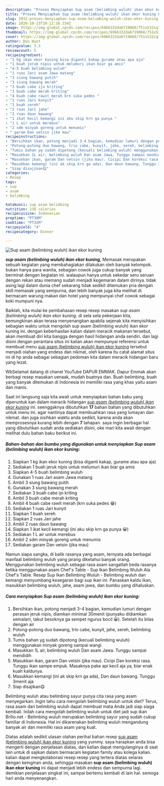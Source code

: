 ```yaml
---
description: "Proses Menyiapkan Sup asam (belimbing wuluh) ikan ekor kuning Lezat"
title: "Proses Menyiapkan Sup asam (belimbing wuluh) ikan ekor kuning Lezat"
slug: 2032-proses-menyiapkan-sup-asam-belimbing-wuluh-ikan-ekor-kuning-lezat
date: 2020-10-23T10:12:16.334Z
image: https://img-global.cpcdn.com/recipes/6966332da6719068/751x532cq70/sup-asam-belimbing-wuluh-ikan-ekor-kuning-foto-resep-utama.jpg
thumbnail: https://img-global.cpcdn.com/recipes/6966332da6719068/751x532cq70/sup-asam-belimbing-wuluh-ikan-ekor-kuning-foto-resep-utama.jpg
cover: https://img-global.cpcdn.com/recipes/6966332da6719068/751x532cq70/sup-asam-belimbing-wuluh-ikan-ekor-kuning-foto-resep-utama.jpg
author: Don Hunt
ratingvalue: 3.3
reviewcount: 5
recipeingredient:
- "1 kg ikan ekor kuning bisa diganti kakap gurame atau apa aja"
- "1 buah jeruk nipis untuk melumuri ikan biar ga amis"
- "4-5 buah belimbing wuluh"
- "1 ruas Jari asam Jawa matang"
- "3 siung bawang putih"
- "3 siung bawang merah"
- "3 buah cabe ijo kriting"
- "3 buah cabe merah kriting"
- "4 buah cabe rawit merah krn suka pedes "
- "1 ruas Jari kunyit"
- "1 buah sereh"
- "2 ruas Jari jahe"
- "2 ruas daun bawang"
- "1 ikat kecil kemangi ini aku skip krn ga punya "
- "1 L air untuk merebus"
- "2 sdm minyak goreng untuk menumis"
- " garam Dan vetsin jika mau"
recipeinstructions:
- "Bersihkan ikan, potong menjadi 3-4 bagian, kemudian lumuri dengan perasan jeruk nipis, diamkan minimal 30menit (punyaku didiamkan semalam, takut besoknya ga sempet ngurus bocil 😀). Setelah itu bilas dengan air"
- "Potong-potong duo bawang, trio cabe, kunyit, jahe, sereh, belimbing wuluh"
- "Tumis bahan yg sudah dipotong (kecuali belimbing wuluh) menggunakan minyak goreng sampai wangi"
- "Masukkan 1L air, belimbing wuluh Dan asam Jawa. Tunggu sampai mendidih"
- "Masukkan ikan, garam Dan vetsin (jika mau). Cicipi Dan koreksi rasa. Tunggu ikan sampe empuk. Masaknya pake api kecil aja ya, biar enak kuah kaldunya."
- "Masukkan kemangi (ini ak skip krn ga ada), Dan daun bawang. Tunggu 3menit aja"
- "Siap disajikan😋"
categories:
- Resep
tags:
- sup
- asam
- belimbing

katakunci: sup asam belimbing 
nutrition: 238 calories
recipecuisine: Indonesian
preptime: "PT30M"
cooktime: "PT32M"
recipeyield: "4"
recipecategory: Dinner

---
```



![Sup asam (belimbing wuluh) ikan ekor kuning](https://img-global.cpcdn.com/recipes/6966332da6719068/751x532cq70/sup-asam-belimbing-wuluh-ikan-ekor-kuning-foto-resep-utama.jpg)

<b><i>sup asam (belimbing wuluh) ikan ekor kuning</i></b>, Memasak merupakan sebuah kegiatan yang membahagiakan dilakukan oleh banyak kelompok. bukan hanya para wanita, sebagian cowok juga cukup banyak yang berminat dengan kegiatan ini. walaupun hanya untuk sekedar seru seruan dengan rekan atau memang sudah menjadi kegemaran dalam dirinya. tidak asing lagi dalam dunia chef sekarang tidak sedikit ditemukan pria dengan skill memasak yang sempurna, dan lebih banyak juga kita melihat di bermacam warung makan dan hotel yang mempunyai chef cowok sebagai koki mumpuni nya.

Baiklah, kita mulai ke pembahasan resep resep masakan <i>sup asam (belimbing wuluh) ikan ekor kuning</i>. di sela sela pekerjaan kita, kemungkinan akan terasa menyenangkan apabila sejenak kita menyisihkan sebagian waktu untuk mengolah sup asam (belimbing wuluh) ikan ekor kuning ini. dengan keberhasilan kalian dalam meracik makanan tersebut, akan membuat diri kita bangga dengan hasil hidangan anda sendiri. dan lagi disini dengan perantara situs ini kalian akan mempunyai referensi untuk membuat menu <u>sup asam (belimbing wuluh) ikan ekor kuning</u> tersebut menjadi olahan yang endess dan nikmat, oleh karena itu catat alamat situs ini di hp anda sebagai sebagian pedoman kita dalam meracik hidangan baru yang lezat.

WbSelamat datang di chanel YouTube DAPUR EMMAK. Dapur Emmak akan berbagi resep masakan uenaak, mudah buatnya dan. Buah belimbing, buah yang banyak ditemukan di Indonesia ini memiliki rasa yang khas yaitu asam dan manis.


Saat ini langsung saja kita awali untuk menyiapkan bahan baku yang diperuntuk kan dalam meracik hidangan <u><i>sup asam (belimbing wuluh) ikan ekor kuning</i></u> ini. seenggaknya dibutuhkan <b>17</b> bahan bahan yang dibutuhkan untuk menu ini. agar nantinya dapat membuahkan rasa yang lumayan dan nikmat. dan juga sisihkan waktu anda sedikit, karena anda akan memprosesnya kurang lebih dengan <b>7</b> tahapan. saya ingin berbagai hal yang dibutuhkan sudah anda sediakan disini, oke mari kita awali dengan melihat dulu bahan baku berikut ini.

<!--inarticleads1-->

##### Bahan-bahan dan bumbu yang digunakan untuk menyiapkan Sup asam (belimbing wuluh) ikan ekor kuning:

1. Siapkan 1 kg ikan ekor kuning (bisa diganti kakap, gurame atau apa aja)
1. Sediakan 1 buah jeruk nipis untuk melumuri ikan biar ga amis
1. Siapkan 4-5 buah belimbing wuluh
1. Gunakan 1 ruas Jari asam Jawa matang
1. Ambil 3 siung bawang putih
1. Gunakan 3 siung bawang merah
1. Sediakan 3 buah cabe ijo kriting
1. Ambil 3 buah cabe merah kriting
1. Ambil 4 buah cabe rawit merah (krn suka pedes 😁)
1. Sediakan 1 ruas Jari kunyit
1. Siapkan 1 buah sereh
1. Siapkan 2 ruas Jari jahe
1. Ambil 2 ruas daun bawang
1. Siapkan 1 ikat kecil kemangi (ini aku skip krn ga punya 😀)
1. Sediakan 1 L air untuk merebus
1. Ambil 2 sdm minyak goreng untuk menumis
1. Sediakan  garam Dan vetsin (jika mau)


Namun siapa sangka, di balik rasanya yang asam, ternyata ada berbagai manfaat belimbing wuluh yang jarang diketahui banyak orang. Menggunakan belimbing wuluh sebagai rasa asam sangatlah beda rasanya ketika menggunakan asam Chef&#39;s Table - Sup Ikan Belimbing Wuluh Ala Chef&#39;s Table. Resep Sup Ikan Belimbing Wuluh - Belimbing wuluh dan kemangi menyumbang kesegaran bagi sup ikan ini. Panaskan kaldu ikan, masukkan belimbing wuluh, jahe, asam jawa, dan bumbu yang dihaluskan. 

<!--inarticleads2-->

##### Cara menyiapkan Sup asam (belimbing wuluh) ikan ekor kuning:

1. Bersihkan ikan, potong menjadi 3-4 bagian, kemudian lumuri dengan perasan jeruk nipis, diamkan minimal 30menit (punyaku didiamkan semalam, takut besoknya ga sempet ngurus bocil 😀). Setelah itu bilas dengan air
1. Potong-potong duo bawang, trio cabe, kunyit, jahe, sereh, belimbing wuluh
1. Tumis bahan yg sudah dipotong (kecuali belimbing wuluh) menggunakan minyak goreng sampai wangi
1. Masukkan 1L air, belimbing wuluh Dan asam Jawa. Tunggu sampai mendidih
1. Masukkan ikan, garam Dan vetsin (jika mau). Cicipi Dan koreksi rasa. Tunggu ikan sampe empuk. Masaknya pake api kecil aja ya, biar enak kuah kaldunya.
1. Masukkan kemangi (ini ak skip krn ga ada), Dan daun bawang. Tunggu 3menit aja
1. Siap disajikan😋


Belimbing wuluh atau belimbing sayur punya cita rasa yang asam menyegarkan. Ingin tahu cara mengolah belimbing wuluh untuk diet? Terus, rasa asam dari belimbing wuluh dapat membuat mata Anda jadi siap siaga kembali. Inilah cara mengolah belimbing wuluh untuk diet jadi sup ikan Brilio.net - Belimbing wuluh merupakan belimbing sayur yang sudah cukup familiar di Indonesia. Hal ini dikarenakan belimbing wuluh mengandung banyak air dan memiliki rasa asam yang kuat. 

Diatas adalah sedikit ulasan olahan perihal bahan resep <u>sup asam (belimbing wuluh) ikan ekor kuning</u> yang yummy. saya harapkan anda bisa mengerti dengan penjelasan diatas, dan kalian dapat mengulanginya di saat lain untuk di sajikan dalam bermacam kegiatan family atau kolega kalian. kalian dapat mengkolaborasi resep resep yang tertera diatas selaras dengan keinginan anda, sehingga masakan <b>sup asam (belimbing wuluh) ikan ekor kuning</b> ini dapat menjadi lebih endess dan sempurna lagi. demikian penjelasan singkat ini, sampai bertemu kembali di lain hal. semoga hari anda menyenangkan.
